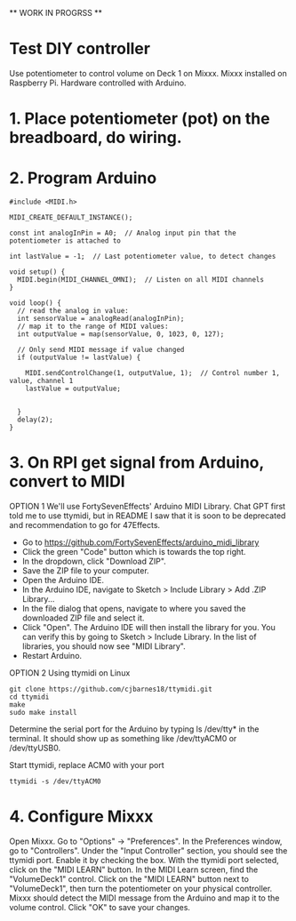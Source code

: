 ** WORK IN PROGRSS **
# Test DIY controller
Use potentiometer to control volume on Deck 1 on Mixxx.
Mixxx installed on Raspberry Pi.
Hardware controlled with Arduino.

# 1. Place potentiometer (pot) on the breadboard, do wiring.

# 2. Program Arduino
```
#include <MIDI.h>

MIDI_CREATE_DEFAULT_INSTANCE();

const int analogInPin = A0;  // Analog input pin that the potentiometer is attached to

int lastValue = -1;  // Last potentiometer value, to detect changes

void setup() {
  MIDI.begin(MIDI_CHANNEL_OMNI);  // Listen on all MIDI channels
}

void loop() {
  // read the analog in value:
  int sensorValue = analogRead(analogInPin);
  // map it to the range of MIDI values:
  int outputValue = map(sensorValue, 0, 1023, 0, 127);
  
  // Only send MIDI message if value changed
  if (outputValue != lastValue) {

    MIDI.sendControlChange(1, outputValue, 1);  // Control number 1, value, channel 1
    lastValue = outputValue;
  

  }
  delay(2);
}

```

# 3. On RPI get signal from Arduino, convert to MIDI
OPTION 1
We'll use FortySevenEffects' Arduino MIDI Library. Chat GPT first told me to use ttymidi, but in README I saw that it is soon to be deprecated and recommendation to go for 47Effects.
- Go to https://github.com/FortySevenEffects/arduino_midi_library
- Click the green "Code" button which is towards the top right.
- In the dropdown, click "Download ZIP".
- Save the ZIP file to your computer.
- Open the Arduino IDE.
- In the Arduino IDE, navigate to Sketch > Include Library > Add .ZIP Library...
- In the file dialog that opens, navigate to where you saved the downloaded ZIP file and select it.
- Click "Open". The Arduino IDE will then install the library for you. You can verify this by going to Sketch > Include Library. In the list of libraries, you should now see "MIDI Library".
- Restart Arduino.

OPTION 2
Using ttymidi on Linux
```
git clone https://github.com/cjbarnes18/ttymidi.git
cd ttymidi
make
sudo make install
```
Determine the serial port for the Arduino by typing ls /dev/tty* in the terminal. It should show up as something like /dev/ttyACM0 or /dev/ttyUSB0.

Start ttymidi, replace ACM0 with your port
```
ttymidi -s /dev/ttyACM0
```


# 4. Configure Mixxx

Open Mixxx.
Go to "Options" -> "Preferences".
In the Preferences window, go to "Controllers".
Under the "Input Controller" section, you should see the ttymidi port. Enable it by checking the box.
With the ttymidi port selected, click on the "MIDI LEARN" button.
In the MIDI Learn screen, find the "VolumeDeck1" control.
Click on the "MIDI LEARN" button next to "VolumeDeck1", then turn the potentiometer on your physical controller. Mixxx should detect the MIDI message from the Arduino and map it to the volume control.
Click "OK" to save your changes.
